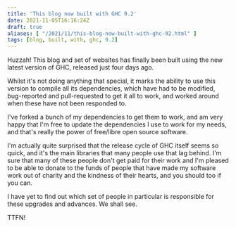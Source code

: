 ```yaml
---
title: 'This blog now built with GHC 9.2'
date: 2021-11-05T16:16:24Z
draft: true
aliases: [ "/2021/11/this-blog-now-built-with-ghc-92.html" ]
tags: [blog, built, with, ghc, 9.2]
---
```


Huzzah! This blog and set of websites has finally been built using the new latest version of GHC, released just four days ago.

Whilst it's not doing anything that special, it marks the ability to use this version to compile all its dependencies, which have had to be modified, bug-reported and pull-requested to get it all to work, and worked around when these have not been responded to.

I've forked a bunch of my dependencies to get them to work, and am very happy that I'm free to update the dependencies I use to work for my needs, and that's really the power of free/libre open source software.

I'm actually quite surprised that the release cycle of GHC itself seems so quick, and it's the main libraries that many people use that lag behind. I'm sure that many of these people don't get paid for their work and I'm pleased to be able to donate to the funds of people that have made my software work out of charity and the kindness of their hearts, and you should too if you can.

I have yet to find out which set of people in particular is responsible for these upgrades and advances. We shall see.

TTFN!
